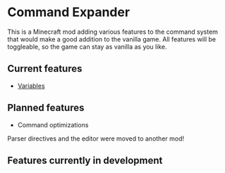 # Command Expander

This is a Minecraft mod adding various features to the command system that would make a good addition to the vanilla game.
All features will be toggleable, so the game can stay as vanilla as you like.

## Current features

- [Variables](../../wiki/Variables)

## Planned features

- Command optimizations

Parser directives and the editor were moved to another mod!

## Features currently in development
